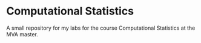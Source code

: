 # Computational Statistics
A small repository for my labs for the course Computational Statistics at the MVA master.